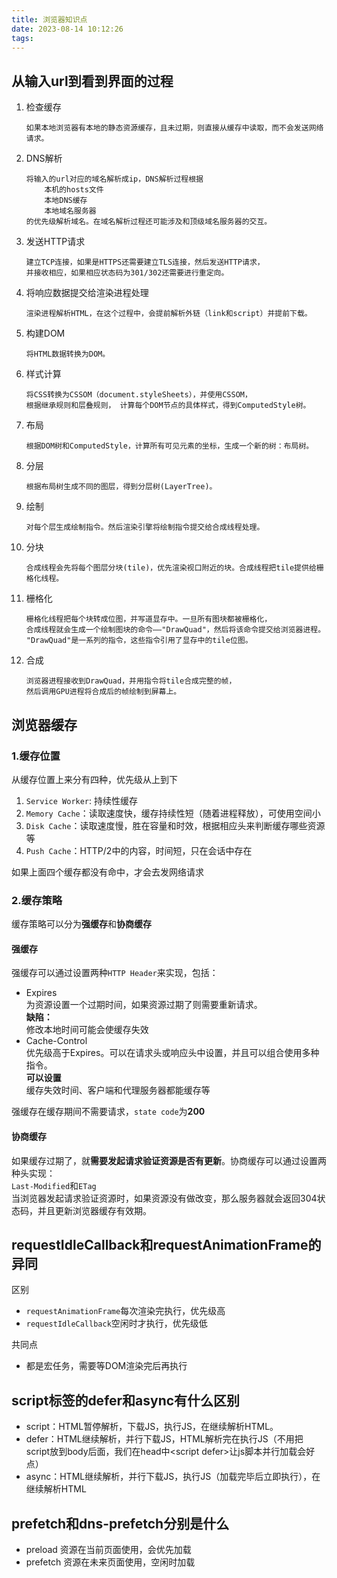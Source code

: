 ```yaml
---
title: 浏览器知识点
date: 2023-08-14 10:12:26
tags:
---
```

## 从输入url到看到界面的过程

1. 检查缓存
   ```
   如果本地浏览器有本地的静态资源缓存，且未过期，则直接从缓存中读取，而不会发送网络请求。
   ```
2. DNS解析
    ```
    将输入的url对应的域名解析成ip，DNS解析过程根据
        本机的hosts文件
        本地DNS缓存
        本地域名服务器
    的优先级解析域名。在域名解析过程还可能涉及和顶级域名服务器的交互。
    ```

3. 发送HTTP请求

    ```
    建立TCP连接，如果是HTTPS还需要建立TLS连接，然后发送HTTP请求，
    并接收相应，如果相应状态码为301/302还需要进行重定向。
    ```

4. 将响应数据提交给渲染进程处理

    ```
    渲染进程解析HTML，在这个过程中，会提前解析外链（link和script）并提前下载。
    ```

5. 构建DOM

    ```
    将HTML数据转换为DOM。
    ```

6. 样式计算

    ```
    将CSS转换为CSSOM（document.styleSheets），并使用CSSOM，
    根据继承规则和层叠规则， 计算每个DOM节点的具体样式，得到ComputedStyle树。
    ```

7. 布局

    ```
    根据DOM树和ComputedStyle，计算所有可见元素的坐标，生成一个新的树：布局树。
    ```

8. 分层
    ```
    根据布局树生成不同的图层，得到分层树(LayerTree)。
    ```
9.  绘制
    ```
    对每个层生成绘制指令。然后渲染引擎将绘制指令提交给合成线程处理。
    ```
10. 分块
    ```
    合成线程会先将每个图层分块(tile)，优先渲染视口附近的块。合成线程把tile提供给栅格化线程。
    ```

11. 栅格化
     ```
     栅格化线程把每个块转成位图，并写道显存中。一旦所有图块都被栅格化，
    合成线程就会生成一个绘制图块的命令——"DrawQuad"，然后将该命令提交给浏览器进程。
    "DrawQuad"是一系列的指令，这些指令引用了显存中的tile位图。
     ```
12. 合成
     ```
     浏览器进程接收到DrawQuad，并用指令将tile合成完整的帧，
    然后调用GPU进程将合成后的帧绘制到屏幕上。
     ```  
    
## 浏览器缓存
### 1.缓存位置
从缓存位置上来分有四种，优先级从上到下
1. `Service Worker`: 持续性缓存
2. `Memory Cache`：读取速度快，缓存持续性短（随着进程释放），可使用空间小
3. `Disk Cache`：读取速度慢，胜在容量和时效，根据相应头来判断缓存哪些资源等
4. `Push Cache`：HTTP/2中的内容，时间短，只在会话中存在

如果上面四个缓存都没有命中，才会去发网络请求
### 2.缓存策略
缓存策略可以分为**强缓存**和**协商缓存**
#### 强缓存
强缓存可以通过设置两种`HTTP Header`来实现，包括：
- Expires  
  为资源设置一个过期时间，如果资源过期了则需要重新请求。  
  **缺陷：**  
  修改本地时间可能会使缓存失效
- Cache-Control  
  优先级高于Expires。可以在请求头或响应头中设置，并且可以组合使用多种指令。  
  **可以设置**  
  缓存失效时间、客户端和代理服务器都能缓存等

强缓存在缓存期间不需要请求，`state code`为**200**
#### 协商缓存
如果缓存过期了，就**需要发起请求验证资源是否有更新**。协商缓存可以通过设置两种头实现：  
`Last-Modified`和`ETag`  
当浏览器发起请求验证资源时，如果资源没有做改变，那么服务器就会返回304状态码，并且更新浏览器缓存有效期。

## requestIdleCallback和requestAnimationFrame的异同
区别
- `requestAnimationFrame`每次渲染完执行，优先级高
- `requestIdleCallback`空闲时才执行，优先级低

共同点
- 都是宏任务，需要等DOM渲染完后再执行  

## script标签的defer和async有什么区别  
- script：HTML暂停解析，下载JS，执行JS，在继续解析HTML。
- defer：HTML继续解析，并行下载JS，HTML解析完在执行JS（不用把script放到body后面，我们在head中\<script defer\>让js脚本并行加载会好点）
- async：HTML继续解析，并行下载JS，执行JS（加载完毕后立即执行），在继续解析HTML  

## prefetch和dns-prefetch分别是什么  
- preload 资源在当前页面使用，会优先加载
- prefetch 资源在未来页面使用，空闲时加载